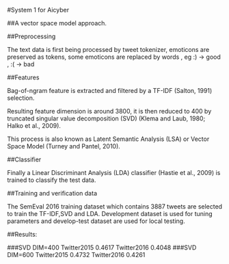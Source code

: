 #System 1 for Aicyber


##A vector space model approach.

##Preprocessing

The text data is first being processed by tweet tokenizer, emoticons are preserved as tokens, some emoticons are replaced by words , eg :) -> good , :( -> bad

##Features

Bag-of-ngram feature is extracted and filtered by a TF-IDF (Salton, 1991) selection.

Resulting feature dimension is around 3800, it is then reduced to 400 by truncated singular value decomposition (SVD) (Klema and Laub, 1980; Halko et al., 2009).

This process is also known as Latent Semantic Analysis (LSA) or Vector Space Model (Turney and Pantel, 2010).

##Classifier

Finally a Linear Discriminant Analysis (LDA) classifier (Hastie et al., 2009) is trained to classify the test data.

##Training and verification data

The SemEval 2016 training dataset which contains 3887 tweets are selected to train the TF-IDF,SVD and LDA. Development dataset is used for tuning parameters and develop-test dataset are used for
local testing.

##Results:

###SVD DIM=400
Twitter2015 0.4617  Twitter2016 0.4048
###SVD DIM=600
Twitter2015 0.4732  Twitter2016 0.4261
